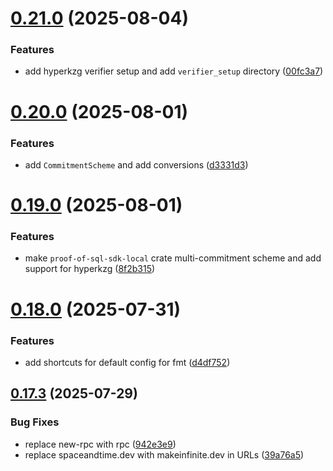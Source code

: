 # [0.21.0](https://github.com/spaceandtimefdn/sxt-proof-of-sql-sdk/compare/v0.20.0...v0.21.0) (2025-08-04)


### Features

* add hyperkzg verifier setup and add `verifier_setup` directory ([00fc3a7](https://github.com/spaceandtimefdn/sxt-proof-of-sql-sdk/commit/00fc3a72d76b44128853815b7413f713e24186c4))



# [0.20.0](https://github.com/spaceandtimefdn/sxt-proof-of-sql-sdk/compare/v0.19.0...v0.20.0) (2025-08-01)


### Features

* add `CommitmentScheme` and add conversions ([d3331d3](https://github.com/spaceandtimefdn/sxt-proof-of-sql-sdk/commit/d3331d323abaea5557668b5346d9287e25d20b6c))



# [0.19.0](https://github.com/spaceandtimefdn/sxt-proof-of-sql-sdk/compare/v0.18.0...v0.19.0) (2025-08-01)


### Features

* make `proof-of-sql-sdk-local` crate multi-commitment scheme and add support for hyperkzg ([8f2b315](https://github.com/spaceandtimefdn/sxt-proof-of-sql-sdk/commit/8f2b315a1f08186932010545de37e22dc41ea2f6))



# [0.18.0](https://github.com/spaceandtimefdn/sxt-proof-of-sql-sdk/compare/v0.17.3...v0.18.0) (2025-07-31)


### Features

* add shortcuts for default config for fmt ([d4df752](https://github.com/spaceandtimefdn/sxt-proof-of-sql-sdk/commit/d4df752dea71e8860a1919f74a42f7b7d4d96015))



## [0.17.3](https://github.com/spaceandtimefdn/sxt-proof-of-sql-sdk/compare/v0.17.2...v0.17.3) (2025-07-29)


### Bug Fixes

* replace new-rpc with rpc ([942e3e9](https://github.com/spaceandtimefdn/sxt-proof-of-sql-sdk/commit/942e3e98ae9c986730405cad04582e63ae9ffef1))
* replace spaceandtime.dev with makeinfinite.dev in URLs ([39a76a5](https://github.com/spaceandtimefdn/sxt-proof-of-sql-sdk/commit/39a76a5fc2c8e7d640da2c0a2bb15e670c23acb1))



